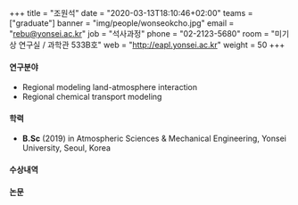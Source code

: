 +++
title = "조원석"
date = "2020-03-13T18:10:46+02:00"
teams = ["graduate"]
banner = "img/people/wonseokcho.jpg"
email = "rebu@yonsei.ac.kr"
job = "석사과정"
phone = "02-2123-5680"
room = "미기상 연구실 / 과학관 533B호"
web = "http://eapl.yonsei.ac.kr"
weight = 50
+++

#### 연구분야
 + Regional modeling land-atmosphere interaction
 + Regional chemical transport modeling

#### 학력
 + **B.Sc** (2019) in Atmospheric Sciences & Mechanical Engineering, Yonsei University, Seoul, Korea

#### 수상내역

#### 논문

